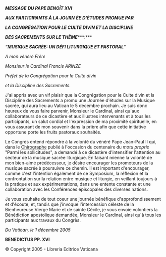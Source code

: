 ***MESSAGE*** ***DU PAPE BENOÎT XVI***

***AUX PARTICIPANTS À LA JOURN*** ***ÉE D'ÉTUDES PROMUE PAR***

***LA CONGRÉGATION POUR LE CULTE DIVIN ET LA DISCIPLINE***

***DES SACREMENTS SUR LE THÈME******:***

***"MUSIQUE SACRÉE: UN DÉFI LITURGIQUE ET PASTORAL"***

*A mon vénéré Frère*

*Monsieur le Cardinal Francis ARINZE*

*Préfet de la Congrégation pour le Culte divin*

*et la Discipline des Sacrements*

J'ai appris avec un vif plaisir que la Congrégation pour le Culte divin et la Discipline des Sacrements a promu une Journée d'études sur la Musique sacrée, qui aura lieu au Vatican le 5 décembre prochain. Je suis donc heureux de vous faire parvenir, Monsieur le Cardinal, ainsi qu'aux collaborateurs de ce dicastère et aux illustres intervenants et à tous les participants, un salut cordial et l'expression de ma proximité spirituelle, en vous assurant de mon souvenir dans la prière afin que cette initiative opportune porte les fruits pastoraux souhaités.

Le Congrès entend répondre à la volonté du vénéré Pape Jean-Paul II qui, dans le [Chirographe](/content/john-paul-ii/fr/letters/2003/documents/hf_jp-ii_let_20031203_musica-sacra.html) publié à l'occasion du centenaire du *motu proprio* "Parmi les sollicitudes", a demandé à ce dicastère d'intensifier l'attention au secteur de la musique sacrée liturgique. En faisant mienne la volonté de mon bien-aimé prédécesseur, je désire encourager les promoteurs de la musique sacrée à poursuivre ce chemin. Il est important d'encourager, comme c'est l'intention également de ce Symposium, la réflexion et la confrontation sur la relation entre musique et liturgie, en veillant toujours à la pratique et aux expérimentations, dans une entente constante et une collaboration avec les Conférences épiscopales des diverses nations.

Je vous souhaite de tout coeur une journée bénéfique d'approfondissement et d'écoute, et, tandis que j'invoque l'intercession céleste de la Bienheureuse Vierge Marie et de sainte Cécile, je vous envoie volontiers la Bénédiction apostolique demandée, Monsieur le Cardinal, ainsi qu'à tous les participants aux travaux du Congrès.

*Du Vatican, le 1 décembre 2005*

**BENEDICTUS PP. XVI**

© Copyright 2005 - Libreria Editrice Vaticana
